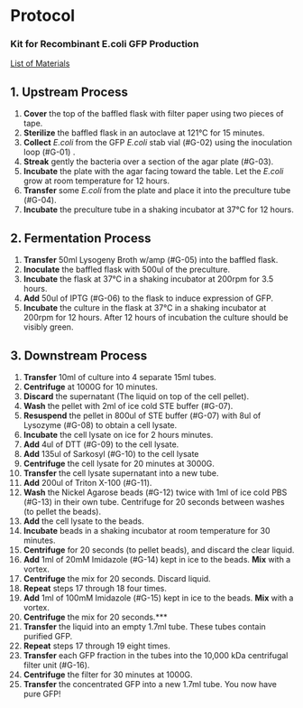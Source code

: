 # Protocol
### Kit for Recombinant E.coli GFP Production

[List of Materials](https://github.com/FinalFoods/intro-proteins-course/blob/main/Kit_Components.md)

## 1. Upstream Process

1. **Cover** the top of the baffled flask with filter paper using two pieces of tape. 
2. **Sterilize** the baffled flask in an autoclave at 121°C for 15 minutes. 
2.  **Collect** _E.coli_ from the GFP _E.coli_ stab vial (#G-02) using the inoculation loop (#G-01) . 
3. **Streak** gently the bacteria over a section of the agar plate (#G-03). 
4. **Incubate** the plate with the agar facing toward the table. Let the _E.coli_ grow at room temperature for 12 hours.
4. **Transfer** some _E.coli_ from the plate and place it into the preculture tube (#G-04). 
5. **Incubate** the preculture tube in a shaking incubator at 37°C for 12 hours.

## 2. Fermentation Process
1. **Transfer** 50ml Lysogeny Broth w/amp (#G-05) into the baffled flask.
2. **Inoculate** the baffled flask with 500ul of the preculture. 
2. **Incubate** the flask at 37°C in a shaking incubator at 200rpm for 3.5 hours.
3. **Add** 50ul of IPTG (#G-06) to the flask to induce expression of GFP. 
4. **Incubate** the culture in the flask at 37°C in a shaking incubator at 200rpm for 12 hours. After 12 hours of incubation the culture should be visibly green. 

## 3. Downstream Process
1. **Transfer** 10ml of culture into 4 separate 15ml tubes. 
2. **Centrifuge** at 1000G for 10 minutes. 
3. **Discard** the supernatant (The liquid on top of the cell pellet).
4. **Wash** the pellet with 2ml of ice cold STE buffer (#G-07).
5. **Resuspend** the pellet in 800ul of STE buffer (#G-07) with 8ul of Lysozyme (#G-08) to obtain a cell lysate.
6. **Incubate** the cell lysate on ice for 2 hours minutes.
7. **Add** 4ul of DTT (#G-09) to the cell lysate.
8. **Add** 135ul of Sarkosyl (#G-10) to the cell lysate
10. **Centrifuge** the cell lysate for 20 minutes at 3000G.
11. **Transfer** the cell lysate supernatant into a new tube. 
12. **Add** 200ul of Triton X-100 (#G-11).
13. **Wash** the Nickel Agarose beads (#G-12) twice with 1ml of ice cold PBS (#G-13) in their own tube. Centrifuge for 20 seconds between washes (to pellet the beads).
14. **Add** the cell lysate to the beads.
15. **Incubate** beads in a shaking incubator at room temperature for 30 minutes. 
16. **Centrifuge** for 20 seconds (to pellet beads), and discard the clear liquid.
17. **Add** 1ml of 20mM Imidazole (#G-14) kept in ice to the beads. **Mix** with a vortex.
18. **Centrifuge** the mix for 20 seconds. Discard liquid.
19. **Repeat** steps 17 through 18 four times.
17. **Add** 1ml of 100mM Imidazole (#G-15) kept in ice to the beads. **Mix** with a vortex.
18. **Centrifuge** the mix for 20 seconds.***
19. **Transfer** the liquid into an empty 1.7ml tube. These tubes contain purified GFP.
19. **Repeat** steps 17 through 19 eight times.
17. **Transfer** each GFP fraction in the tubes into the 10,000 kDa centrifugal filter unit (#G-16). 
18. **Centrifuge** the filter for 30 minutes at 1000G.
18. **Transfer** the concentrated GFP into a new 1.7ml tube. You now have pure GFP! 
